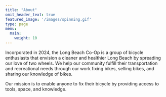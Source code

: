 ```yaml
---
title: "About"
omit_header_text: true
featured_image: '/images/spinning.gif'
type: page
menu:
  main:
    weight: 10
---
```

Incorporated in 2024, the Long Beach Co-Op is a group of bicycle enthusiasts that envision a cleaner and healthier Long Beach by spreading our love of two wheels. We help our community fulfill their transportation and recreational needs through our work fixing bikes, selling bikes, and sharing our knowledge of bikes.  

Our mission is to enable anyone to fix their bicycle by providing access to tools, space, and knowledge.

